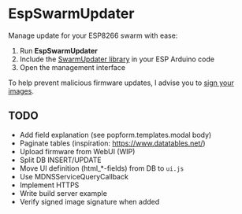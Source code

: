 # EspSwarmUpdater

Manage update for your ESP8266 swarm with ease:

1. Run **EspSwarmUpdater**
2. Include the [SwarmUpdater library](https://github.com/qistoph/EspSwarmUpdater/tree/master/libraries/SwarmUpdater/) in your ESP Arduino code
3. Open the management interface

To help prevent malicious firmware updates, I advise you to [sign your images](https://arduino-esp8266.readthedocs.io/en/latest/ota_updates/readme.html#advanced-security-signed-updates).

## TODO
- Add field explanation (see popform.templates.modal body)
- Paginate tables (inspiration: https://www.datatables.net/)
- Upload firmware from WebUI (WIP)
- Split DB INSERT/UPDATE
- Move UI definition (html\_\*-fields) from DB to `ui.js`
- Use MDNSServiceQueryCallback
- Implement HTTPS
- Write build server example
- Verify signed image signature when added
